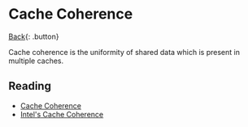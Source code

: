 # Cache Coherence

[Back](./computer-architecture.md){: .button}

Cache coherence is the uniformity of shared data which is present in multiple caches.

## Reading

- [Cache Coherence](https://en.wikipedia.org/wiki/Cache_coherence)
- [Intel's Cache Coherence](https://www.realworldtech.com/common-system-interface/5/)
